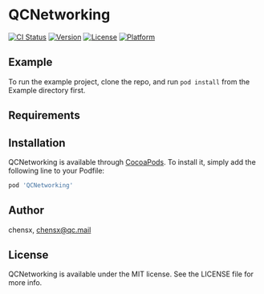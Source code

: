 # QCNetworking

[![CI Status](http://img.shields.io/travis/chensx/QCNetworking.svg?style=flat)](https://travis-ci.org/chensx/QCNetworking)
[![Version](https://img.shields.io/cocoapods/v/QCNetworking.svg?style=flat)](http://cocoapods.org/pods/QCNetworking)
[![License](https://img.shields.io/cocoapods/l/QCNetworking.svg?style=flat)](http://cocoapods.org/pods/QCNetworking)
[![Platform](https://img.shields.io/cocoapods/p/QCNetworking.svg?style=flat)](http://cocoapods.org/pods/QCNetworking)

## Example

To run the example project, clone the repo, and run `pod install` from the Example directory first.

## Requirements

## Installation

QCNetworking is available through [CocoaPods](http://cocoapods.org). To install
it, simply add the following line to your Podfile:

```ruby
pod 'QCNetworking'
```

## Author

chensx, chensx@qc.mail

## License

QCNetworking is available under the MIT license. See the LICENSE file for more info.
